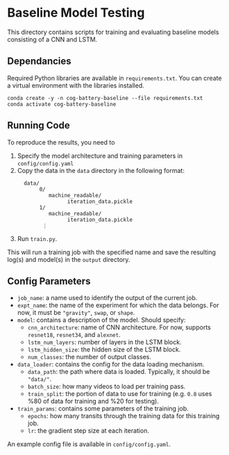 # Baseline Model Testing
This directory contains scripts for training and evaluating baseline models consisting of a CNN and LSTM. 

## Dependancies
Required Python libraries are available in `requirements.txt`. You can create a virtual environment with the libraries installed.
```
conda create -y -n cog-battery-baseline --file requirements.txt
conda activate cog-battery-baseline
```

## Running Code
To reproduce the results, you need to
1. Specify the model architecture and training parameters in `config/config.yaml`
2. Copy the data in the `data` directory in the following format:
    ```
      data/
           0/
              machine_readable/
                    iteration_data.pickle
           1/
              machine_readable/
                    iteration_data.pickle
            ⋮
    ```
3. Run `train.py`.

This will run a training job with the specified name and save the resulting log(s) and model(s) in the `output` directory.

## Config Parameters
* `job_name`: a name used to identify the output of the current job.
* `expt_name`: the name of the experiment for which the data belongs. For now, it must be `"gravity"`, `swap`, or `shape`.
* `model`: contains a description of the model. Should specify:
  * `cnn_architecture`: name of CNN architecture. For now, supports `resnet18`, `resnet34`, and `alexnet`. 
  * `lstm_num_layers`: number of layers in the LSTM block.
  * `lstm_hidden_size`: the hidden size of the LSTM block.
  * `num_classes`: the number of output classes.
* `data_loader`: contains the config for the data loading mechanism.
  * `data_path`: the path where data is loaded. Typically, it should be `"data/"`.
  * `batch_size`: how many videos to load per training pass.
  * `train_split`: the portion of data to use for training (e.g. `0.8` uses %80 of data for training and %20 for testing).
* `train_params`: contains some parameters of the training job.
  * `epochs`: how many transits through the training data for this training job.
  * `lr`: the gradient step size at each iteration.

An example config file is available in `config/config.yaml`.